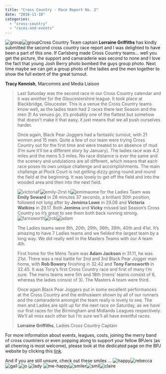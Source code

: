 ```yaml
---
title: "Cross Country - Race Report No. 2"
date: "2016-11-10"
categories: 
  - "cross-country"
  - "races-and-events"
---
```


![group](https://bpj.org.uk/wp-content/uploads/2016/11/Group..-795x679.jpg)![group](https://bpj.org.uk/wp-content/uploads/2016/11/Group-795x377.jpg)Cross Country Team captain **Lorraine Griffiths** has kindly submitted the second cross country race report and I was delighted to have been a part of this one. If Carlsberg made Cross Country teams... well you get the picture, the support and camaraderie was second to none and I love the fact that young Josh Berry photo bombed the guys group photo. Next time maybe we can get a group photo of the ladies and the men together to show the full extent of the great turnout.

**Tracy Kennish**, Marcomms and Media Liaison

> Last Saturday was the second race in our Cross Country calendar and it was another for the Gloucestershire league. It took place at Blackbridge, Gloucester. This is a venue the Cross Country teams know well, as the ladies team had 2 races there last Season and the men 3! As venues go, it’s probably one of the flattest but somehow that doesn’t make it that easy, it just means that we all push ourselves harder.
> 
> Once again, Black Pear Joggers had a fantastic turnout, with 21 women and 15 men. Quite a few of our team were trying Cross Country out for the first time and were treated to an absence of mud (I’m sure it’ll be a different story by January). The ladies race was 4.2 miles and the mens 5.3 miles. No race distance is ever the same and the scenery and undulations are all different, which means that each race poses its own unique challenge and accomplishments. The main challenge at Plock Court is not getting dizzy going round and round the field at the beginning. It was lovely to get off the field and into the wooded area and then into the next field.
> 
> ![victoria](https://bpj.org.uk/wp-content/uploads/2016/11/Victoria-310x800.jpg)F![emily-2](https://bpj.org.uk/wp-content/uploads/2016/11/Emily-2-533x800.jpg)irst h![jemima](https://bpj.org.uk/wp-content/uploads/2016/11/Jemima-317x800.jpg)ome for the Ladies Team was **Emily Seward** in 28 minutes 37 seconds, a brilliant 30th position, followed not long after by **Jemima Lowe** in 29.08 and **Victoria Watkins** in 29.17. Both **Jemima** and **Vicky** missed last Season’s Cross Country so it’s great to see them both back running strong.![farnsworth](https://bpj.org.uk/wp-content/uploads/2016/11/Farnsworth-409x800.jpg)![rob](https://bpj.org.uk/wp-content/uploads/2016/11/Rob-533x800.jpg)![adam](https://bpj.org.uk/wp-content/uploads/2016/11/Adam-792x800.jpg)
> 
> The Ladies teams were 8th, 20th, 29th, 36th, 39th, 40th and 41st. It’s amazing to have 7 Ladies teams and we fielded the largest team by a long way. We did really well in the Masters Teams with our A team 4th.
> 
> First home for the Mens Team was **Adam Jackson** in 31.11, he was 21st. There was a real battle for 2nd and 3rd Black Pear Jogger man home, with **Rob Bowery** finishing in 32.42 and **Tony Farnsworth** in 32.45. It was Tony’s first Cross Country race and first of many I’m sure. The mens teams were 5th and 18th (mens’ teams consist of 6, whereas the ladies consist of 3). The Masters A team were third.
> 
> Once again Black Pear Joggers put in some excellent performances at the Cross Country and the enthusiasm shown by all of our runners and the camaraderie amongst the team really is lovely to see. The men and Ladies are split up for the next race on Saturday, as we have our first races for the Birmingham and Midlands Leagues respectively. We’ll all miss each other but I’m sure we’ll all have eventful races.
> 
> **Lorraine Griffiths**, Ladies Cross Country Captain

For more information about events, leagues, costs, joining the merry band of cross countriers or even popping along to support your fellow BPJers (as all cheering is most welcome), please look at the dedicated page on the BPJ website by clicking this [link](https://bpj.org.uk/leagues/cross-country/).

And if you are still unsure, check out these smiles ... ![happy](https://bpj.org.uk/wp-content/uploads/2016/11/Happy.jpg)![rebecca](https://bpj.org.uk/wp-content/uploads/2016/11/Rebecca-458x800.jpg)![gail](https://bpj.org.uk/wp-content/uploads/2016/11/Gail.jpg) ![jo](https://bpj.org.uk/wp-content/uploads/2016/11/Jo-346x800.jpg) ![lady](https://bpj.org.uk/wp-content/uploads/2016/11/Lady-533x800.jpg) ![me-happy](https://bpj.org.uk/wp-content/uploads/2016/11/Me-happy-533x800.jpg)![smiler](https://bpj.org.uk/wp-content/uploads/2016/11/Smiler-533x800.jpg)![smil](https://bpj.org.uk/wp-content/uploads/2016/11/Smil-1-533x800.jpg)![claire](https://bpj.org.uk/wp-content/uploads/2016/11/Claire-533x800.jpg)
